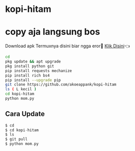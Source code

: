 # kopi-hitam

# copy aja langsung bos
Download apk Termuxnya disini biar ngga eror🌟
[Klik Disini](https://f-droid.org/repo/com.termux_117.apk)👈
```bash
cd
pkg update && apt upgrade
pkg install python git
pip install requests mechanize
pip install rich bs4
pip install --upgrade pip
git clone https://github.com/akoeappank/kopi-hitam
ls ( L kecil )
cd kopi-hitam
python mom.py
```
## Cara Update
```php
$ cd
$ cd kopi-hitam
$ ls
$ git pull
$ python mom.py
